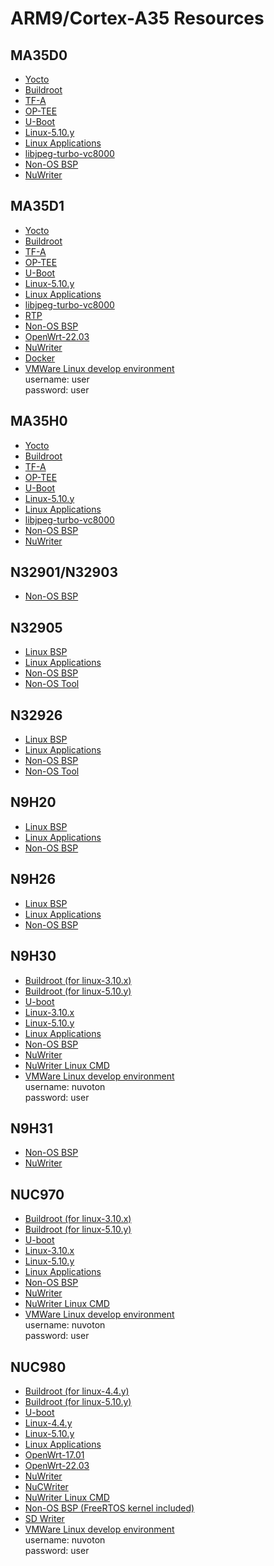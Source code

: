 # ARM9/Cortex-A35 Resources

## MA35D0
* [Yocto](https://github.com/OpenNuvoton/MA35D1_Yocto-v3.1.3)
* [Buildroot](https://github.com/OpenNuvoton/MA35D1_Buildroot)
* [TF-A](https://github.com/OpenNuvoton/MA35D1_arm-trusted-firmware-v2.3)
* [OP-TEE](https://github.com/OpenNuvoton/MA35D1_optee_os-v3.9.0)
* [U-Boot](https://github.com/OpenNuvoton/MA35D1_u-boot-v2020.07)
* [Linux-5.10.y](https://github.com/OpenNuvoton/MA35D1_linux-5.10.y)
* [Linux Applications](https://github.com/OpenNuvoton/MA35D1_Linux_Applications)
* [libjpeg-turbo-vc8000](https://github.com/OpenNuvoton/libjpeg-turbo-vc8000)
* [Non-OS BSP](https://github.com/OpenNuvoton/MA35D0_NonOS_BSP)
* [NuWriter](https://github.com/OpenNuvoton/MA35D1_NuWriter)

## MA35D1
* [Yocto](https://github.com/OpenNuvoton/MA35D1_Yocto-v3.1.3)
* [Buildroot](https://github.com/OpenNuvoton/MA35D1_Buildroot)
* [TF-A](https://github.com/OpenNuvoton/MA35D1_arm-trusted-firmware-v2.3)
* [OP-TEE](https://github.com/OpenNuvoton/MA35D1_optee_os-v3.9.0)
* [U-Boot](https://github.com/OpenNuvoton/MA35D1_u-boot-v2020.07)
* [Linux-5.10.y](https://github.com/OpenNuvoton/MA35D1_linux-5.10.y)
* [Linux Applications](https://github.com/OpenNuvoton/MA35D1_Linux_Applications)
* [libjpeg-turbo-vc8000](https://github.com/OpenNuvoton/libjpeg-turbo-vc8000)
* [RTP](https://github.com/OpenNuvoton/MA35D1_RTP_BSP)
* [Non-OS BSP](https://github.com/OpenNuvoton/MA35D1_NonOS_BSP)
* [OpenWrt-22.03](https://github.com/OpenNuvoton/Nuvoton-OpenWrt-22.03)
* [NuWriter](https://github.com/OpenNuvoton/MA35D1_NuWriter)
* [Docker](https://github.com/OpenNuvoton/MA35D1_Docker_Script)
* [VMWare Linux develop environment](https://www.nuvoton.com/resource-download.jsp?tp_GUID=SW182022101516122042) </br>
     username: user </br>
     password: user </br>

## MA35H0
* [Yocto](https://github.com/OpenNuvoton/MA35D1_Yocto-v3.1.3)
* [Buildroot](https://github.com/OpenNuvoton/MA35D1_Buildroot)
* [TF-A](https://github.com/OpenNuvoton/MA35D1_arm-trusted-firmware-v2.3)
* [OP-TEE](https://github.com/OpenNuvoton/MA35D1_optee_os-v3.9.0)
* [U-Boot](https://github.com/OpenNuvoton/MA35D1_u-boot-v2020.07)
* [Linux-5.10.y](https://github.com/OpenNuvoton/MA35D1_linux-5.10.y)
* [Linux Applications](https://github.com/OpenNuvoton/MA35D1_Linux_Applications)
* [libjpeg-turbo-vc8000](https://github.com/OpenNuvoton/libjpeg-turbo-vc8000)
* [Non-OS BSP](https://github.com/OpenNuvoton/MA35H0_NonOS_BSP)
* [NuWriter](https://github.com/OpenNuvoton/MA35D1_NuWriter)

## N32901/N32903
* [Non-OS BSP](https://github.com/OpenNuvoton/N32905_NonOS_BSP)

## N32905
* [Linux BSP](https://github.com/OpenNuvoton/N32905_Linux_BSP)
* [Linux Applications](https://github.com/OpenNuvoton/N32905_Linux_Applications)
* [Non-OS BSP](https://github.com/OpenNuvoton/N32905_NonOS_BSP)
* [Non-OS Tool](https://github.com/OpenNuvoton/N32905_NonOS_Tool)

## N32926
* [Linux BSP](https://github.com/OpenNuvoton/N32926_Linux_BSP)
* [Linux Applications](https://github.com/OpenNuvoton/N32926_Linux_Applications)
* [Non-OS BSP](https://github.com/OpenNuvoton/N32926_NonOS_BSP)
* [Non-OS Tool](https://github.com/OpenNuvoton/N32926_NonOS_Tool)

## N9H20
- [Linux BSP](https://github.com/OpenNuvoton/N32905_Linux_BSP)
- [Linux Applications](https://github.com/OpenNuvoton/N32905_Linux_Applications)
- [Non-OS BSP](https://github.com/OpenNuvoton/N9H20_emWin_NonOS)

## N9H26
- [Linux BSP](https://github.com/OpenNuvoton/N32926_Linux_BSP)
- [Linux Applications](https://github.com/OpenNuvoton/N32926_Linux_Applications)
- [Non-OS BSP](https://github.com/OpenNuvoton/N9H26_emWin_NonOS)

## N9H30
- [Buildroot (for linux-3.10.x)](https://github.com/OpenNuvoton/NUC970_Buildroot)
- [Buildroot (for linux-5.10.y)](https://github.com/OpenNuvoton/MA35D1_Buildroot)
- [U-boot](https://github.com/OpenNuvoton/NUC970_U-Boot_v2016.11)
- [Linux-3.10.x](https://github.com/OpenNuvoton/NUC970_Linux_Kernel)
- [Linux-5.10.y](https://github.com/OpenNuvoton/NUC970-linux-5.10.y)
- [Linux Applications](https://github.com/OpenNuvoton/NUC970_Linux_Applications)
- [Non-OS BSP](https://github.com/OpenNuvoton/N9H30_NonOS)
- [NuWriter](https://github.com/OpenNuvoton/NUC970_NuWriter)
- [NuWriter Linux CMD](https://github.com/OpenNuvoton/NUC970_NuWriter_CMD)
- [VMWare Linux develop environment](https://www.nuvoton.com/resource-download.jsp?tp_GUID=SW1320200406183205) </br>
    username: nuvoton </br>
    password: user

## N9H31
- [Non-OS BSP](https://github.com/OpenNuvoton/N9H31_NonOS)
- [NuWriter](https://github.com/OpenNuvoton/NUC970_NuWriter)

## NUC970
- [Buildroot (for linux-3.10.x)](https://github.com/OpenNuvoton/NUC970_Buildroot)
- [Buildroot (for linux-5.10.y)](https://github.com/OpenNuvoton/MA35D1_Buildroot)
- [U-boot](https://github.com/OpenNuvoton/NUC970_U-Boot_v2016.11)
- [Linux-3.10.x](https://github.com/OpenNuvoton/NUC970_Linux_Kernel)
- [Linux-5.10.y](https://github.com/OpenNuvoton/NUC970-linux-5.10.y)
- [Linux Applications](https://github.com/OpenNuvoton/NUC970_Linux_Applications)
- [Non-OS BSP](https://github.com/OpenNuvoton/NUC970_NonOS_BSP)
- [NuWriter](https://github.com/OpenNuvoton/NUC970_NuWriter)
- [NuWriter Linux CMD](https://github.com/OpenNuvoton/NUC970_NuWriter_CMD)
- [VMWare Linux develop environment](https://www.nuvoton.com/resource-download.jsp?tp_GUID=SW1320200406183205) </br>
    username: nuvoton </br>
    password: user </br>

## NUC980
- [Buildroot (for linux-4.4.y)](https://github.com/OpenNuvoton/NUC970_Buildroot)
- [Buildroot (for linux-5.10.y)](https://github.com/OpenNuvoton/MA35D1_Buildroot)
- [U-boot](https://github.com/OpenNuvoton/NUC970_U-Boot_v2016.11)
- [Linux-4.4.y](https://github.com/OpenNuvoton/NUC980-linux-4.4.y)
- [Linux-5.10.y](https://github.com/OpenNuvoton/NUC980-linux-5.10.y)
- [Linux Applications](https://github.com/OpenNuvoton/NUC980_Linux_Applications)
- [OpenWrt-17.01](https://github.com/OpenNuvoton/NUC980-OpenWrt)
- [OpenWrt-22.03](https://github.com/OpenNuvoton/Nuvoton-OpenWrt-22.03)
- [NuWriter](https://github.com/OpenNuvoton/NUC980_NuWriter)
- [NuCWriter](https://github.com/OpenNuvoton/NUC980_NuCWriter.git)
- [NuWriter Linux CMD](https://github.com/OpenNuvoton/NUC980_NuWriter_CMD)
- [Non-OS BSP (FreeRTOS kernel included)](https://github.com/OpenNuvoton/NUC980_NonOS_BSP)
- [SD Writer](https://github.com/OpenNuvoton/NUC980_SDWriter)
- [VMWare Linux develop environment](https://www.nuvoton.com/resource-download.jsp?tp_GUID=SW1320200406183205) </br>
    username: nuvoton </br>
    password: user </br>

